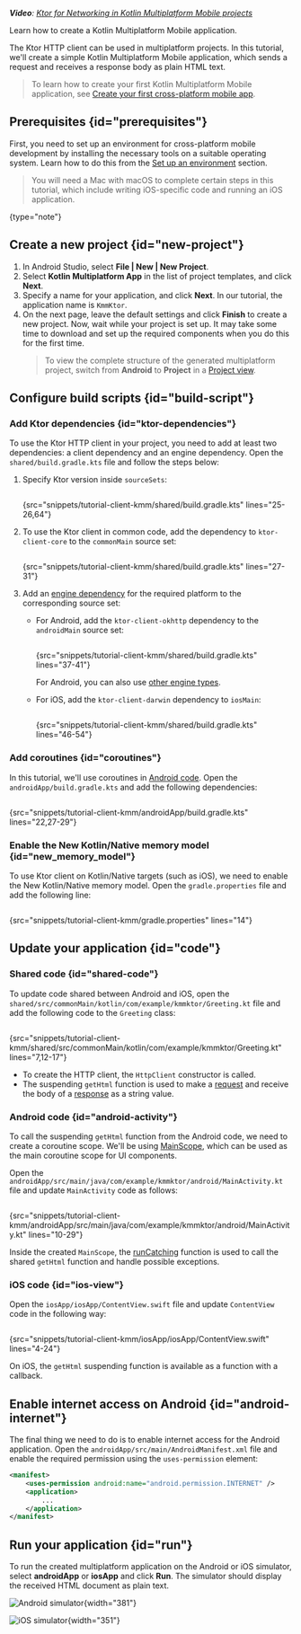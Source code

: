 [//]: # (title: Creating a cross-platform mobile application)

<tldr>
<var name="example_name" value="tutorial-client-kmm"/>
<include src="lib.xml" include-id="download_example"/>
<p>
<b>Video</b>: <a href="https://youtu.be/_Q62iJoNOfg">Ktor for Networking in Kotlin Multiplatform Mobile projects</a> 
</p>
</tldr>

<link-summary>
Learn how to create a Kotlin Multiplatform Mobile application.
</link-summary>

The Ktor HTTP client can be used in multiplatform projects. In this tutorial, we'll create a simple Kotlin Multiplatform Mobile application, which sends a request and receives a response body as plain HTML text.

> To learn how to create your first Kotlin Multiplatform Mobile application, see [Create your first cross-platform mobile app](https://kotlinlang.org/docs/multiplatform-mobile-create-first-app.html).


## Prerequisites {id="prerequisites"}

First, you need to set up an environment for cross-platform mobile development by installing the necessary tools on a suitable operating system. Learn how to do this from the [Set up an environment](https://kotlinlang.org/docs/multiplatform-mobile-setup.html) section.

> You will need a Mac with macOS to complete certain steps in this tutorial, which include writing iOS-specific code and running an iOS application.
>
{type="note"}

## Create a new project {id="new-project"}

1. In Android Studio, select **File | New | New Project**.
2. Select **Kotlin Multiplatform App** in the list of project templates, and click **Next**.
3. Specify a name for your application, and click **Next**. In our tutorial, the application name is `KmmKtor`.
4. On the next page, leave the default settings and click **Finish** to create a new project.
   Now, wait while your project is set up. It may take some time to download and set up the required components when you do this for the first time.
   > To view the complete structure of the generated multiplatform project, switch from **Android** to **Project** in a [Project view](https://developer.android.com/studio/projects#ProjectView).

## Configure build scripts {id="build-script"}

### Add Ktor dependencies {id="ktor-dependencies"}

To use the Ktor HTTP client in your project, you need to add at least two dependencies: a client dependency and an engine dependency. Open the `shared/build.gradle.kts` file and follow the steps below:

1. Specify Ktor version inside `sourceSets`:
   ```kotlin
   ```
   {src="snippets/tutorial-client-kmm/shared/build.gradle.kts" lines="25-26,64"}

   <include src="getting_started_ktor_client.xml" include-id="eap-note"/>

3. To use the Ktor client in common code, add the dependency to `ktor-client-core` to the `commonMain` source set:
   ```kotlin
   ```
   {src="snippets/tutorial-client-kmm/shared/build.gradle.kts" lines="27-31"}

4. Add an [engine dependency](http-client_engines.md) for the required platform to the corresponding source set:
   - For Android, add the `ktor-client-okhttp` dependency to the `androidMain` source set:
     ```kotlin
     ```
     {src="snippets/tutorial-client-kmm/shared/build.gradle.kts" lines="37-41"}
   
     For Android, you can also use [other engine types](http-client_engines.md#jvm-android).
   - For iOS, add the `ktor-client-darwin` dependency to `iosMain`:
     ```kotlin
     ```
     {src="snippets/tutorial-client-kmm/shared/build.gradle.kts" lines="46-54"}


### Add coroutines {id="coroutines"}

In this tutorial, we'll use coroutines in [Android code](#android-activity).
Open the `androidApp/build.gradle.kts` and add the following dependencies:

```kotlin
```
{src="snippets/tutorial-client-kmm/androidApp/build.gradle.kts" lines="22,27-29"}

### Enable the New Kotlin/Native memory model {id="new_memory_model"}
To use Ktor client on Kotlin/Native targets (such as iOS), we need to enable the New Kotlin/Native memory model.
Open the `gradle.properties` file and add the following line:

```Gradle
```
{src="snippets/tutorial-client-kmm/gradle.properties" lines="14"}

## Update your application {id="code"}

### Shared code {id="shared-code"}

To update code shared between Android and iOS, open the `shared/src/commonMain/kotlin/com/example/kmmktor/Greeting.kt` file and add the following code to the `Greeting` class:

```kotlin
```
{src="snippets/tutorial-client-kmm/shared/src/commonMain/kotlin/com/example/kmmktor/Greeting.kt" lines="7,12-17"}

- To create the HTTP client, the `HttpClient` constructor is called.
- The suspending `getHtml` function is used to make a [request](request.md) and receive the body of a [response](response.md) as a string value.

### Android code {id="android-activity"}

To call the suspending `getHtml` function from the Android code, we need to create a coroutine scope.
We'll be using [MainScope](https://kotlin.github.io/kotlinx.coroutines/kotlinx-coroutines-core/kotlinx.coroutines/-main-scope.html), which can be used as the main coroutine scope for UI components.

Open the `androidApp/src/main/java/com/example/kmmktor/android/MainActivity.kt` file and update `MainActivity` code as follows:

```kotlin
```
{src="snippets/tutorial-client-kmm/androidApp/src/main/java/com/example/kmmktor/android/MainActivity.kt" lines="10-29"}

Inside the created `MainScope`, the [runCatching](https://kotlinlang.org/api/latest/jvm/stdlib/kotlin/run-catching.html) function is used to call the shared `getHtml` function and handle possible exceptions.


### iOS code {id="ios-view"}

Open the `iosApp/iosApp/ContentView.swift` file and update `ContentView` code in the following way:

```Swift
```
{src="snippets/tutorial-client-kmm/iosApp/iosApp/ContentView.swift" lines="4-24"}

On iOS, the `getHtml` suspending function is available as a function with a callback.

## Enable internet access on Android {id="android-internet"}

The final thing we need to do is to enable internet access for the Android application.
Open the `androidApp/src/main/AndroidManifest.xml` file and enable the required permission using the `uses-permission` element:

```xml
<manifest>
    <uses-permission android:name="android.permission.INTERNET" />
    <application>
        ...
    </application>
</manifest> 
```

## Run your application {id="run"}

To run the created multiplatform application on the Android or iOS simulator, select **androidApp** or **iosApp** and click **Run**.
The simulator should display the received HTML document as plain text.

<tabs>
<tab title="Android">

![Android simulator](tutorial_client_kmm_android.png){width="381"}

</tab>
<tab title="iOS">

![iOS simulator](tutorial_client_kmm_ios.png){width="351"}

</tab>
</tabs>



